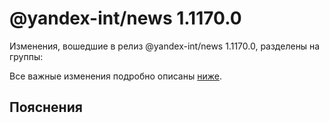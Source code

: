 # @yandex-int/news 1.1170.0

<!-- ЧЕЛОВЕЧЕСКОЕ ВСТУПЛЕНИЕ -->

Изменения, вошедшие в релиз @yandex-int/news 1.1170.0, разделены на группы:

Все важные изменения подробно описаны [ниже](#Пояснения).

## Пояснения

